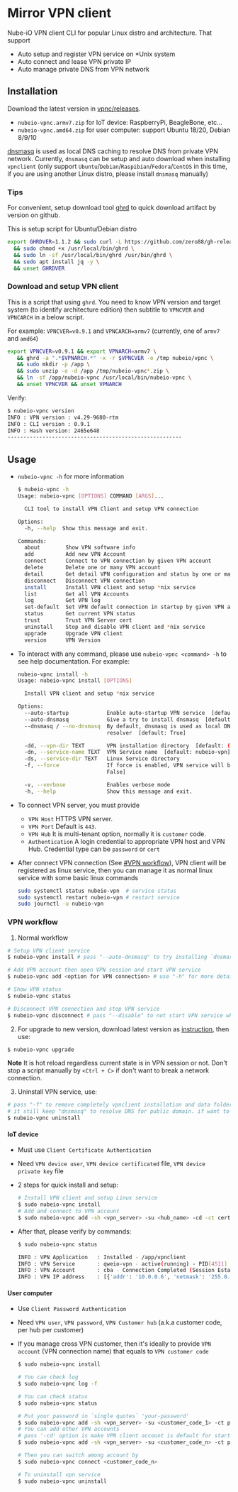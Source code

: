 # Mirror VPN client

Nube-iO VPN client CLI for popular Linux distro and architecture. That support

- Auto setup and register VPN service on *Unix system
- Auto connect and lease VPN private IP
- Auto manage private DNS from VPN network

## Installation

Download the latest version in [vpnc/releases](https://github.com/NubeIO/vpnc/releases).

- `nubeio-vpnc.armv7.zip` for IoT device: RaspberryPi, BeagleBone, etc...
- `nubeio-vpnc.amd64.zip` for user computer: support Ubuntu 18/20, Debian 8/9/10

[dnsmasq](https://thekelleys.org.uk/dnsmasq/doc.html) is used as local DNS caching to resolve DNS from private VPN network. Currently, `dnsmasq` can be setup and auto download when installing `vpnclient` (only support `Ubuntu`/`Debian`/`Raspibian`/`Fedora`/`CentOS` in this time, if you are using another Linux distro, please install `dnsmasq` manually)

### Tips

For convenient, setup download tool [ghrd](https://github.com/zero88/gh-release-downloader) to quick download artifact by version on github.

This is setup script for Ubuntu/Debian distro
```bash
export GHRDVER=1.1.2 && sudo curl -L https://github.com/zero88/gh-release-downloader/releases/download/v$GHRDVER/ghrd -o /usr/local/bin/ghrd \
  && sudo chmod +x /usr/local/bin/ghrd \
  && sudo ln -sf /usr/local/bin/ghrd /usr/bin/ghrd \
  && sudo apt install jq -y \
  && unset GHRDVER
```

### Download and setup VPN client

This is a script that using `ghrd`.
You need to know VPN version and target system (to identify architecture edition) then subtitle to `VPNCVER` and `VPNCARCH` in a below script.

For example: `VPNCVER=v0.9.1` and `VPNCARCH=armv7` (currently, one of `armv7` and `amd64`)

```bash
export VPNCVER=v0.9.1 && export VPNARCH=armv7 \
   && ghrd -a ".*$VPNARCH.*" -x -r $VPNCVER -o /tmp nubeio/vpnc \
   && sudo mkdir -p /app \
   && sudo unzip -o -d /app /tmp/nubeio-vpnc*.zip \
   && ln -sf /app/nubeio-vpnc /usr/local/bin/nubeio-vpnc \
   && unset VPNCVER && unset VPNARCH
```

Verify:

```bash
$ nubeio-vpnc version
INFO : VPN version : v4.29-9680-rtm
INFO : CLI version : 0.9.1
INFO : Hash version: 2465e648
-------------------------------------------------------
```

## Usage

- `nubeio-vpnc -h` for more information

  ```bash
  $ nubeio-vpnc -h
  Usage: nubeio-vpnc [OPTIONS] COMMAND [ARGS]...

    CLI tool to install VPN Client and setup VPN connection

  Options:
    -h, --help  Show this message and exit.

  Commands:
    about        Show VPN software info
    add          Add new VPN Account
    connect      Connect to VPN connection by given VPN account
    delete       Delete one or many VPN account
    detail       Get detail VPN configuration and status by one or many accounts
    disconnect   Disconnect VPN connection
    install      Install VPN client and setup *nix service
    list         Get all VPN Accounts
    log          Get VPN log
    set-default  Set VPN default connection in startup by given VPN account
    status       Get current VPN status
    trust        Trust VPN Server cert
    uninstall    Stop and disable VPN client and *nix service
    upgrade      Upgrade VPN client
    version      VPN Version
  ```
  
- To interact with any command, please use `nubeio-vpnc <command> -h` to see help documentation. For example:

  ```bash
  nubeio-vpnc install -h
  Usage: nubeio-vpnc install [OPTIONS]

    Install VPN client and setup *nix service

  Options:
    --auto-startup            Enable auto-startup VPN service  [default: False]
    --auto-dnsmasq            Give a try to install dnsmasq  [default: False]
    --dnsmasq / --no-dnsmasq  By default, dnsmasq is used as local DNS cache. Disabled it if using default System DNS
                              resolver  [default: True]

    -dd, --vpn-dir TEXT       VPN installation directory  [default: ("/app/vpnclient" or from "env.VPN_HOME")]
    -dn, --service-name TEXT  VPN Service name  [default: nubeio-vpn]
    -ds, --service-dir TEXT   Linux Service directory
    -f, --force               If force is enabled, VPN service will be removed then reinstall without backup  [default:
                              False]

    -v, --verbose             Enables verbose mode
    -h, --help                Show this message and exit.
  ```

- To connect VPN server, you must provide
  - `VPN Host` HTTPS VPN server.
  - `VPN Port` Default is `443`.
  - `VPN Hub`  It is multi-tenant option, normally it is `customer` code.
  - `Authentication` A login credential to appropriate VPN host and VPN Hub. Credential type can be `password` or `cert`

- After connect VPN connection (See [#VPN workflow](#vpn-workflow)), VPN client will be registered as linux service, then you can manage it as normal linux service with some basic linux commands

  ```bash
  sudo systemctl status nubeio-vpn  # service status
  sudo systemctl restart nubeio-vpn # restart service
  sudo journctl -u nubeio-vpn
  ```

### VPN workflow

1. Normal workflow

  ```bash
  # Setup VPN client service
  $ nubeio-vpnc install # pass "--auto-dnsmasq" to try installing `dnsmasq` internally

  # Add VPN account then open VPN session and start VPN service
  $ nubeio-vpnc add <option for VPN connection> # use "-h" for more detail

  # Show VPN status
  $ nubeio-vpnc status

  # Disconnect VPN connection and stop VPN service
  $ nubeio-vpnc disconnect # pass "--disable" to not start VPN service when startup computer
  ```

2. For upgrade to new version, download latest version as [instruction](https://github.com/NubeIO/vpnc/blob/main/README.md#download-and-setup-vpn-client), then use:

  ```bash
  $ nubeio-vpnc upgrade
  ```
  **Note** It is hot reload regardless current state is in VPN session or not. Don't stop a script manually by `<Ctrl + C>` if don't want to break a network connection.

3. Uninstall VPN service, use:

  ```bash
  # pass "-f" to remove completely vpnclient installation and data folder
  # it still keep "dnsmasq" to resolve DNS for public domain. if want to restore computer network to origin state, pass "--no-keep-dnsmasq"
  $ nubeio-vpnc uninstall
  ```

#### IoT device

- Must use `Client Certificate Authentication`
- Need `VPN device user`, `VPN device certificated` file, `VPN device private key` file
- 2 steps for quick install and setup:

  ```bash
  # Install VPN client and setup Linux service
  $ sudo nubeio-vpnc install
  # Add and connect to VPN account
  $ sudo nubeio-vpnc add -sh <vpn_server> -su <hub_name> -cd -ct cert -cu <vpn_device_user> -cck <vpn_device_certificated> -cpk <vpn_device_private_key>
  ```

- After that, please verify by commands:

  ```bash
  $ sudo nubeio-vpnc status

  INFO : VPN Application   : Installed - /app/vpnclient
  INFO : VPN Service       : qweio-vpn - active(running) - PID[4511]
  INFO : VPN Account       : cba - Connection Completed (Session Established)
  INFO : VPN IP address    : [{'addr': '10.0.0.6', 'netmask': '255.0.0.0', 'broadcast': '10.255.255.255'}]
  ```

#### User computer

- Use `Client Password Authentication`
- Need `VPN user`, `VPN password`, `VPN Customer hub` (a.k.a customer code, per hub per customer)
- If you manage cross VPN customer, then it's ideally to provide `VPN account` (VPN connection name) that equals to `VPN customer code`

  ```bash
  $ sudo nubeio-vpnc install

  # You can check log
  $ sudo nubeio-vpnc log -f

  # You can check status
  $ sudo nubeio-vpnc status

  # Put your password in `single quotes` 'your-password'
  $ sudo nubeio-vpnc add -sh <vpn_server> -su <customer_code_1> -ct password -cu <vpn_user> -cp <vpn_password>
  # You can add other VPN accounts
  # pass '-cd' option is make VPN client account is default for startup computer
  $ sudo nubeio-vpnc add -sh <vpn_server> -su <customer_code_n> -ct password -cu <vpn_user> -cp <vpn_password> -cd

  # Then you can switch among account by
  $ sudo nubeio-vpnc connect <customer_code_n>

  # To uninstall vpn service
  $ sudo nubeio-vpnc uninstall
  ```
